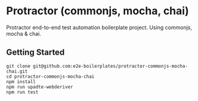 # Protractor (commonjs, mocha, chai)

Protractor end-to-end test automation boilerplate project. Using commonjs, mocha &amp; chai.

## Getting Started

    git clone git@github.com:e2e-boilerplates/protractor-commonjs-mocha-chai.git
    cd protractor-commonjs-mocha-chai
    npm install
    npm run upadte-webderiver
    npm run test
